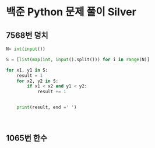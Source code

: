 # 백준 Python 문제 풀이 Silver

## 7568번 덩치

```python
N= int(input())

S = [list(map(int, input().split())) for i in range(N)]

for x1, y1 in S:
    result = 1
    for x2, y2 in S:
        if x1 < x2 and y1 < y2:
            result += 1


    print(result, end =' ')
```



<br>

## 1065번 한수

```python
```

